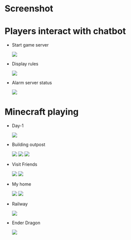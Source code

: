 # Screenshot

# Players interact with chatbot
* Start game server

  ![](https://github.com/MOHOAzure/On-Demand-Minecraft-Sever/blob/main/Screenshot/player%20interact%20with%20bot.png)

* Display rules

  ![](https://github.com/MOHOAzure/On-Demand-Minecraft-Sever/blob/main/Screenshot/rule.png)

* Alarm server status
 
  ![](https://github.com/MOHOAzure/On-Demand-Minecraft-Sever/blob/main/Screenshot/Alarm%20server%20status.png)


# Minecraft playing
* Day-1

  ![](https://github.com/MOHOAzure/On-Demand-Minecraft-Sever/blob/main/Screenshot/2021-12-01_22.23.48.png)

* Building outpost

  ![](https://github.com/MOHOAzure/On-Demand-Minecraft-Sever/blob/main/Screenshot/2021-12-23_22.41.10.png)
  ![](https://github.com/MOHOAzure/On-Demand-Minecraft-Sever/blob/main/Screenshot/2021-12-24_00.03.22.png)
  ![](https://github.com/MOHOAzure/On-Demand-Minecraft-Sever/blob/main/Screenshot/2021-12-25_15.34.03.png)
 
* Visit Friends
  
  ![](https://github.com/MOHOAzure/On-Demand-Minecraft-Sever/blob/main/Screenshot/2022-01-06_22.04.20.png)
  ![](https://github.com/MOHOAzure/On-Demand-Minecraft-Sever/blob/main/Screenshot/2022-01-06_20.53.24.png)

* My home
  
  ![](https://github.com/MOHOAzure/On-Demand-Minecraft-Sever/blob/main/Screenshot/2021-12-19_22.04.45.png)
  ![](https://github.com/MOHOAzure/On-Demand-Minecraft-Sever/blob/main/Screenshot/2021-12-19_22.04.06.png)
  
* Railway

  ![](https://github.com/MOHOAzure/On-Demand-Minecraft-Sever/blob/main/Screenshot/2021-12-20_23.18.08.png)
  
* Ender Dragon

  ![](https://github.com/MOHOAzure/On-Demand-Minecraft-Sever/blob/main/Screenshot/2021-12-28_22.13.51.png)
  
